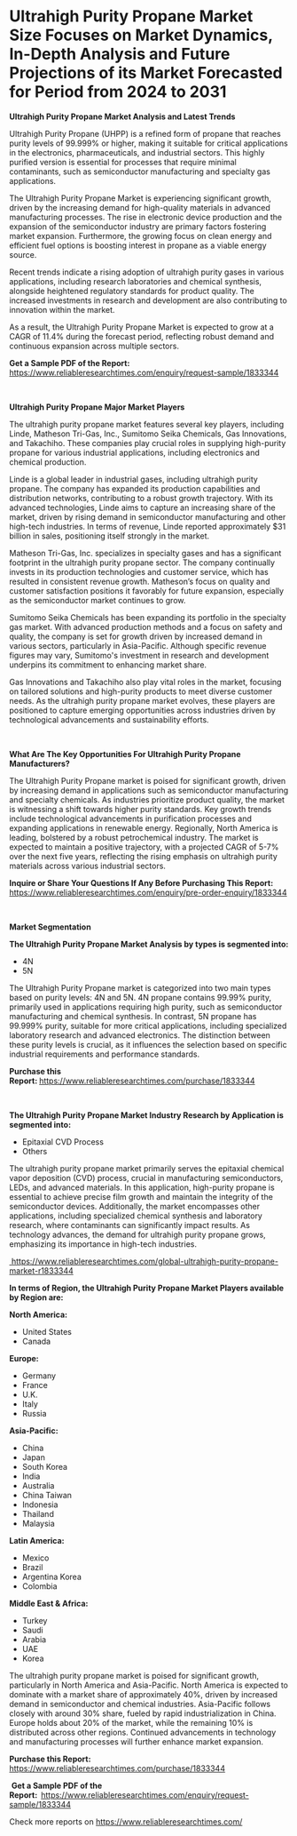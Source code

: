 <p><h1>Ultrahigh Purity Propane Market Size Focuses on Market Dynamics, In-Depth Analysis and Future Projections of its Market Forecasted for Period from 2024 to 2031</h1></p><p><strong>Ultrahigh Purity Propane Market Analysis and Latest Trends</strong></p>
<p><p>Ultrahigh Purity Propane (UHPP) is a refined form of propane that reaches purity levels of 99.999% or higher, making it suitable for critical applications in the electronics, pharmaceuticals, and industrial sectors. This highly purified version is essential for processes that require minimal contaminants, such as semiconductor manufacturing and specialty gas applications.</p><p>The Ultrahigh Purity Propane Market is experiencing significant growth, driven by the increasing demand for high-quality materials in advanced manufacturing processes. The rise in electronic device production and the expansion of the semiconductor industry are primary factors fostering market expansion. Furthermore, the growing focus on clean energy and efficient fuel options is boosting interest in propane as a viable energy source.</p><p>Recent trends indicate a rising adoption of ultrahigh purity gases in various applications, including research laboratories and chemical synthesis, alongside heightened regulatory standards for product quality. The increased investments in research and development are also contributing to innovation within the market.</p><p>As a result, the Ultrahigh Purity Propane Market is expected to grow at a CAGR of 11.4% during the forecast period, reflecting robust demand and continuous expansion across multiple sectors.</p></p>
<p><strong>Get a Sample PDF of the Report:&nbsp;</strong> <a href="https://www.reliableresearchtimes.com/enquiry/request-sample/1833344?utm_campaign=2007&utm_medium=2&utm_source=Github&utm_content=ia&utm_term=01012025&utm_id=ultrahigh-purity-propane">https://www.reliableresearchtimes.com/enquiry/request-sample/1833344</a></p>
<p>&nbsp;</p>
<p><strong>Ultrahigh Purity Propane Major Market Players</strong></p>
<p><p>The ultrahigh purity propane market features several key players, including Linde, Matheson Tri-Gas, Inc., Sumitomo Seika Chemicals, Gas Innovations, and Takachiho. These companies play crucial roles in supplying high-purity propane for various industrial applications, including electronics and chemical production.</p><p>Linde is a global leader in industrial gases, including ultrahigh purity propane. The company has expanded its production capabilities and distribution networks, contributing to a robust growth trajectory. With its advanced technologies, Linde aims to capture an increasing share of the market, driven by rising demand in semiconductor manufacturing and other high-tech industries. In terms of revenue, Linde reported approximately $31 billion in sales, positioning itself strongly in the market.</p><p>Matheson Tri-Gas, Inc. specializes in specialty gases and has a significant footprint in the ultrahigh purity propane sector. The company continually invests in its production technologies and customer service, which has resulted in consistent revenue growth. Matheson’s focus on quality and customer satisfaction positions it favorably for future expansion, especially as the semiconductor market continues to grow.</p><p>Sumitomo Seika Chemicals has been expanding its portfolio in the specialty gas market. With advanced production methods and a focus on safety and quality, the company is set for growth driven by increased demand in various sectors, particularly in Asia-Pacific. Although specific revenue figures may vary, Sumitomo's investment in research and development underpins its commitment to enhancing market share.</p><p>Gas Innovations and Takachiho also play vital roles in the market, focusing on tailored solutions and high-purity products to meet diverse customer needs. As the ultrahigh purity propane market evolves, these players are positioned to capture emerging opportunities across industries driven by technological advancements and sustainability efforts.</p></p>
<p>&nbsp;</p>
<p><strong>What Are The Key Opportunities For Ultrahigh Purity Propane Manufacturers?</strong></p>
<p><p>The Ultrahigh Purity Propane market is poised for significant growth, driven by increasing demand in applications such as semiconductor manufacturing and specialty chemicals. As industries prioritize product quality, the market is witnessing a shift towards higher purity standards. Key growth trends include technological advancements in purification processes and expanding applications in renewable energy. Regionally, North America is leading, bolstered by a robust petrochemical industry. The market is expected to maintain a positive trajectory, with a projected CAGR of 5-7% over the next five years, reflecting the rising emphasis on ultrahigh purity materials across various industrial sectors.</p></p>
<p><strong>Inquire or Share Your Questions If Any Before Purchasing This Report:</strong> <a href="https://www.reliableresearchtimes.com/enquiry/pre-order-enquiry/1833344?utm_campaign=2007&utm_medium=2&utm_source=Github&utm_content=ia&utm_term=01012025&utm_id=ultrahigh-purity-propane">https://www.reliableresearchtimes.com/enquiry/pre-order-enquiry/1833344</a></p>
<p>&nbsp;</p>
<p><strong>Market Segmentation</strong></p>
<p><strong>The Ultrahigh Purity Propane Market Analysis by types is segmented into:</strong></p>
<p><ul><li>4N</li><li>5N</li></ul></p>
<p><p>The Ultrahigh Purity Propane market is categorized into two main types based on purity levels: 4N and 5N. 4N propane contains 99.99% purity, primarily used in applications requiring high purity, such as semiconductor manufacturing and chemical synthesis. In contrast, 5N propane has 99.999% purity, suitable for more critical applications, including specialized laboratory research and advanced electronics. The distinction between these purity levels is crucial, as it influences the selection based on specific industrial requirements and performance standards.</p></p>
<p><strong>Purchase this Report:&nbsp;</strong><a href="https://www.reliableresearchtimes.com/purchase/1833344?utm_campaign=2007&utm_medium=2&utm_source=Github&utm_content=ia&utm_term=01012025&utm_id=ultrahigh-purity-propane">https://www.reliableresearchtimes.com/purchase/1833344</a></p>
<p>&nbsp;</p>
<p><strong>The Ultrahigh Purity Propane Market Industry Research by Application is segmented into:</strong></p>
<p><ul><li>Epitaxial CVD Process</li><li>Others</li></ul></p>
<p><p>The ultrahigh purity propane market primarily serves the epitaxial chemical vapor deposition (CVD) process, crucial in manufacturing semiconductors, LEDs, and advanced materials. In this application, high-purity propane is essential to achieve precise film growth and maintain the integrity of the semiconductor devices. Additionally, the market encompasses other applications, including specialized chemical synthesis and laboratory research, where contaminants can significantly impact results. As technology advances, the demand for ultrahigh purity propane grows, emphasizing its importance in high-tech industries.</p></p>
<p><a href="https://www.reliableresearchtimes.com/global-ultrahigh-purity-propane-market-r1833344?utm_campaign=2007&utm_medium=2&utm_source=Github&utm_content=ia&utm_term=01012025&utm_id=ultrahigh-purity-propane">&nbsp;https://www.reliableresearchtimes.com/global-ultrahigh-purity-propane-market-r1833344</a></p>
<p><strong>In terms of Region, the Ultrahigh Purity Propane Market Players available by Region are:</strong></p>
<p>
    <p> <strong> North America: </strong>
        <ul>
            <li>United States</li>
            <li>Canada</li>
        </ul>
        </p> 
    <p> <strong> Europe: </strong>
        <ul>
            <li>Germany</li>
            <li>France</li>
            <li>U.K.</li>
            <li>Italy</li>
            <li>Russia</li>
        </ul>
        </p> 
    <p> <strong> Asia-Pacific: </strong>
        <ul>
            <li>China</li>
            <li>Japan</li>
            <li>South Korea</li>
            <li>India</li>
            <li>Australia</li>
            <li>China Taiwan</li>
            <li>Indonesia</li>
            <li>Thailand</li>
            <li>Malaysia</li>
        </ul>
        </p> 
    <p> <strong> Latin America: </strong>
        <ul>
            <li>Mexico</li>
            <li>Brazil</li>
            <li>Argentina Korea</li>
            <li>Colombia</li>
        </ul>
        </p> 
    <p> <strong> Middle East & Africa: </strong>
        <ul>
            <li>Turkey</li>
            <li>Saudi</li>
            <li>Arabia</li>
            <li>UAE</li>
            <li>Korea</li>
        </ul>
    </p>
    </p>
<p><p>The ultrahigh purity propane market is poised for significant growth, particularly in North America and Asia-Pacific. North America is expected to dominate with a market share of approximately 40%, driven by increased demand in semiconductor and chemical industries. Asia-Pacific follows closely with around 30% share, fueled by rapid industrialization in China. Europe holds about 20% of the market, while the remaining 10% is distributed across other regions. Continued advancements in technology and manufacturing processes will further enhance market expansion.</p></p>
<p><strong>Purchase this Report: </strong><a href="https://www.reliableresearchtimes.com/purchase/1833344?utm_campaign=2007&utm_medium=2&utm_source=Github&utm_content=ia&utm_term=01012025&utm_id=ultrahigh-purity-propane">https://www.reliableresearchtimes.com/purchase/1833344</a></p>
<p>&nbsp;<strong>Get a Sample PDF of the Report:&nbsp;&nbsp;</strong><a href="https://www.reliableresearchtimes.com/enquiry/request-sample/1833344?utm_campaign=2007&utm_medium=2&utm_source=Github&utm_content=ia&utm_term=01012025&utm_id=ultrahigh-purity-propane">https://www.reliableresearchtimes.com/enquiry/request-sample/1833344</a></p>
<p><strong></strong></p>
<p>Check more reports on <a href="https://www.reliableresearchtimes.com/?utm_campaign=2007&utm_medium=2&utm_source=Github&utm_content=ia&utm_term=01012025&utm_id=ultrahigh-purity-propane">https://www.reliableresearchtimes.com/</a></p>